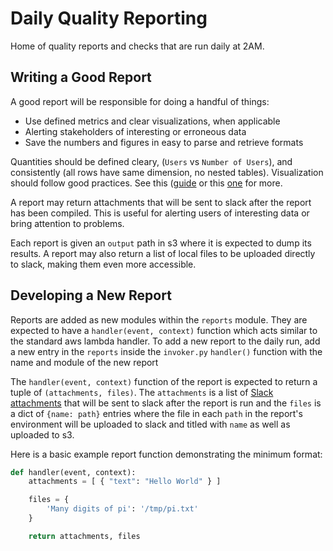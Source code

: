 Daily Quality Reporting
=======================

Home of quality reports and checks that are run daily at 2AM.


Writing a Good Report
---------------------

A good report will be responsible for doing a handful of things:

- Use defined metrics and clear visualizations, when applicable
- Alerting stakeholders of interesting or erroneous data
- Save the numbers and figures in easy to parse and retrieve formats

Quantities should be defined cleary, (`Users` vs `Number of Users`), and
consistently (all rows have same dimension, no nested tables). Visualization
should follow good practices. See this ([guide](https://www3.nd.edu/~pkamat/pdf/graphs.pdf)
or this [one](https://guides.library.duke.edu/datavis/topten) for more.


A report may return attachments that will be sent to slack after the report
has been compiled. This is useful for alerting users of interesting data
or bring attention to problems.


Each report is given an `output` path in s3 where it is expected to dump its
results. A report may also return a list of local files to be uploaded directly
to slack, making them even more accessible.


Developing a New Report
-----------------------

Reports are added as new modules within the `reports` module. They are expected
to have a `handler(event, context)` function which acts similar to the standard
aws lambda handler. 
To add a new report to the daily run, add a new entry in the `reports` inside
the `invoker.py` `handler()` function with the name and module of the new
report

The `handler(event, context)` function of the report is expected to return
a tuple of `(attachments, files)`. The `attachments` is a list of
[Slack attachments](https://api.slack.com/docs/message-attachments) that will
be sent to slack after the report is run and the `files` is a dict of
`{name: path}` entries where the file in each `path` in the report's environment
will be uploaded to slack and titled with `name` as well as uploaded to s3.

Here is a basic example report function demonstrating the minimum format:
```python
def handler(event, context):
    attachments = [ { "text": "Hello World" } ]

    files = {
        'Many digits of pi': '/tmp/pi.txt'
    }

    return attachments, files
```
